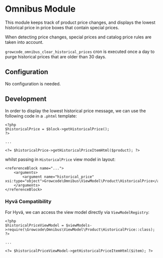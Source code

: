 # Omnibus Module

This module keeps track of product price changes, and displays the lowest historical price in price boxes that contain
special prices.

When detecting price changes, special prices and catalog price rules are taken into account.

`growcode_omnibus_clear_historical_prices` cron is executed once a day to purge historical prices that are older than
30 days.

## Configuration

No configuration is needed.

## Development

In order to display the lowest historical price message, we can use the following code in a `.phtml` template:

```
<?php
$historicalPrice = $block->getHistoricalPrice();
?>

...

<?= $historicalPrice->getHistoricalPriceItemHtml($product); ?>
```

whilst passing in `HistoricalPrice` view model in layout:

```
<referenceBlock name="...">
    <arguments>
        <argument name="historical_price" xsi:type="object">Growcode\Omnibus\ViewModel\Product\HistoricalPrice</argument>
    </arguments>
</referenceBlock>
```

### Hyvä Compatibility

For Hyvä, we can access the view model directly via `ViewModelRegistry`:

```
<?php
$historicalPriceViewModel = $viewModels->require(\Growcode\Omnibus\ViewModel\Product\HistoricalPrice::class);
?>

...

<?= $historicalPriceViewModel->getHistoricalPriceItemHtml($item); ?>
```
